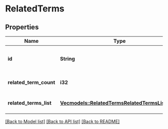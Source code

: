 # RelatedTerms

## Properties
Name | Type | Description | Notes
------------ | ------------- | ------------- | -------------
**id** | **String** | First input term. For example, if you pass \"?terms=clothes,workout\", then id will be \"clothes\" | [optional] [default to None]
**related_term_count** | **i32** | Total number of related terms returned | [optional] [default to None]
**related_terms_list** | [**Vec<models::RelatedTermsRelatedTermsListInner>**](RelatedTerms_related_terms_list_inner.md) | The id of the advertiser. | [optional] [default to None]

[[Back to Model list]](../README.md#documentation-for-models) [[Back to API list]](../README.md#documentation-for-api-endpoints) [[Back to README]](../README.md)


